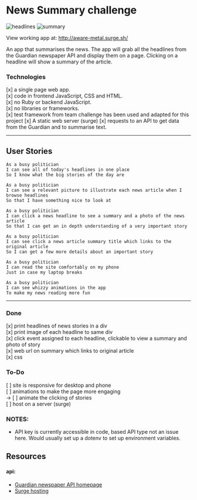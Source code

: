 # News Summary challenge

![headlines](headlines.png)
![summary](summary.png)

View working app at: http://aware-metal.surge.sh/


An app that summarises the news.
The app will grab all the headlines from the Guardian newspaper API and display them on a page.  Clicking on a headline will show a summary of the article.

### Technologies

[x] a single page web app.  
[x] code in frontend JavaScript, CSS and HTML.  
[x] no Ruby or backend JavaScript.  
[x] no libraries or frameworks.  
[x] test framework from team challenge has been used and adapted for this project
[x] A static web server (surge)
[x] requests to an API to get data from the Guardian and to summarise text.

-----

## User Stories


```
As a busy politician
I can see all of today's headlines in one place
So I know what the big stories of the day are
```

```
As a busy politician
I can see a relevant picture to illustrate each news article when I browse headlines
So that I have something nice to look at
````

```
As a busy politician
I can click a news headline to see a summary and a photo of the news article
So that I can get an in depth understanding of a very important story
```

```
As a busy politician
I can see click a news article summary title which links to the original article
So I can get a few more details about an important story
```

```
As a busy politician
I can read the site comfortably on my phone
Just in case my laptop breaks
```

```
As a busy politician
I can see whizzy animations in the app
To make my news reading more fun
```

-----

### Done
[x] print headlines of news stories in a div  
[x] print image of each headline to same div  
[x] click event assigned to each headline, clickable to view a summary and photo of story  
[x] web url on summary which links to original article  
[x] css  

### To-Do
[ ] site is responsive for desktop and phone  
[ ] animations to make the page more engaging  
  -> [ ] animate the clicking of stories  
[ ] host on a server (surge)  


### NOTES:
- API key is currently accessible in code, based API type not an issue here. Would usually set up a dotenv to set up environment variables.


## Resources

#### api:
* [Guardian newspaper API homepage](http://open-platform.theguardian.com/documentation/)  
* [Surge hosting](https://surge.sh/)
